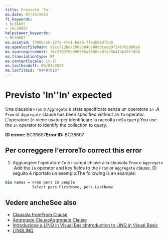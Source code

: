```yaml
---
title: Previsto 'In'
ms.date: 07/20/2015
f1_keywords:
- bc36607
- vbc36607
helpviewer_keywords:
- BC36607
ms.assetid: f390bca5-12fe-4fe1-bd86-7f8ab66dfbd8
ms.openlocfilehash: 91cc722be720893046b886dcaa99f24b762996a0
ms.sourcegitcommit: f8c270376ed905f6a8896ce0fe25b4f4b38ff498
ms.translationtype: MT
ms.contentlocale: it-IT
ms.lasthandoff: 06/04/2020
ms.locfileid: "84407015"
---
```

# <a name="in-expected"></a><span data-ttu-id="f5dbe-102">Previsto 'In'</span><span class="sxs-lookup"><span data-stu-id="f5dbe-102">'In' expected</span></span>
<span data-ttu-id="f5dbe-103">Una clausola `From` o `Aggregate` è stata specificata senza un operatore `In` .</span><span class="sxs-lookup"><span data-stu-id="f5dbe-103">A `From` or `Aggregate` clause has been specified without an `In` operator.</span></span> <span data-ttu-id="f5dbe-104">L'operatore `In` viene usato per identificare la raccolta nella query.</span><span class="sxs-lookup"><span data-stu-id="f5dbe-104">You use the `In` operator to identify the collection to query.</span></span>  
  
 <span data-ttu-id="f5dbe-105">**ID errore:** BC36607</span><span class="sxs-lookup"><span data-stu-id="f5dbe-105">**Error ID:** BC36607</span></span>  
  
## <a name="to-correct-this-error"></a><span data-ttu-id="f5dbe-106">Per correggere l'errore</span><span class="sxs-lookup"><span data-stu-id="f5dbe-106">To correct this error</span></span>  

1. <span data-ttu-id="f5dbe-107">Aggiungere l'operatore `In` e i campi chiave alla clausola `From` o `Aggregate` .</span><span class="sxs-lookup"><span data-stu-id="f5dbe-107">Add the `In` operator and key fields to the `From` or `Aggregate` clause.</span></span> <span data-ttu-id="f5dbe-108">Di seguito è riportato un esempio:</span><span class="sxs-lookup"><span data-stu-id="f5dbe-108">The following is an example:</span></span>  

```vb  
Dim names = From pers In people
            Select pers.FirstName, pers.LastName  
```  
  
## <a name="see-also"></a><span data-ttu-id="f5dbe-109">Vedere anche</span><span class="sxs-lookup"><span data-stu-id="f5dbe-109">See also</span></span>

- [<span data-ttu-id="f5dbe-110">Clausola from</span><span class="sxs-lookup"><span data-stu-id="f5dbe-110">From Clause</span></span>](../language-reference/queries/from-clause.md)
- [<span data-ttu-id="f5dbe-111">Aggregate Clause</span><span class="sxs-lookup"><span data-stu-id="f5dbe-111">Aggregate Clause</span></span>](../language-reference/queries/aggregate-clause.md)
- [<span data-ttu-id="f5dbe-112">Introduzione a LINQ in Visual Basic</span><span class="sxs-lookup"><span data-stu-id="f5dbe-112">Introduction to LINQ in Visual Basic</span></span>](../programming-guide/language-features/linq/introduction-to-linq.md)
- [<span data-ttu-id="f5dbe-113">LINQ</span><span class="sxs-lookup"><span data-stu-id="f5dbe-113">LINQ</span></span>](../programming-guide/language-features/linq/index.md)

